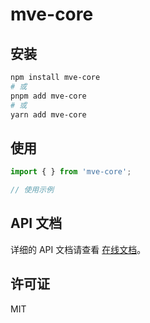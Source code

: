 # mve-core



## 安装

```bash
npm install mve-core
# 或
pnpm add mve-core
# 或
yarn add mve-core
```

## 使用

```typescript
import { } from 'mve-core';

// 使用示例
```

## API 文档

详细的 API 文档请查看 [在线文档](../../docs)。

## 许可证

MIT
